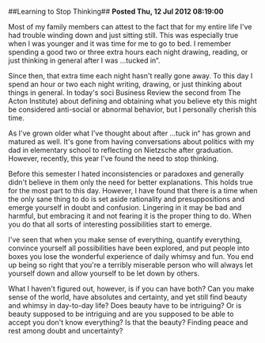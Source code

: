 ##Learning to Stop Thinking##
**Posted Thu, 12 Jul 2012 08:19:00**

Most of my family members can attest to the fact that for my entire life I've had trouble winding down and just sitting still. This was especially true when I was younger and it was time for me to go to bed. I remember spending a good two or three extra hours each night drawing, reading, or just thinking in general after I was ...tucked in“.

Since then, that extra time each night hasn't really gone away. To this day I spend an hour or two each night writing, drawing, or just thinking about things in general. In today's soci Business Review the second from The Acton Institute) about defining and obtaining what you believe ety this might be considered anti-social or abnormal behavior, but I personally cherish this time.

As I've grown older what I've thought about after ...tuck in“ has grown and matured as well. It's gone from having conversations about politics with my dad in elementary school to reflecting on Nietzsche after graduation. However, recently, this year I've found the need to stop thinking.

Before this semester I hated inconsistencies or paradoxes and generally didn't believe in them only the need for better explanations. This holds true for the most part to this day. However, I have found that there is a time when the only sane thing to do is set aside rationality and presuppositions and emerge yourself in doubt and confusion. Lingering in it may be bad and harmful, but embracing it and not fearing it is the proper thing to do. When you do that all sorts of interesting possibilities start to emerge.

I've seen that when you make sense of everything, quantify everything, convince yourself all possibilities have been explored, and put people into boxes you lose the wonderful experience of daily whimsy and fun. You end up being so right that you're a terribly miserable person who will always let yourself down and allow yourself to be let down by others. 

What I haven't figured out, however, is if you can have both? Can you make sense of the world, have absolutes and certainty, and yet still find beauty and whimsy in day-to-day life? Does beauty have to be intriguing? Or is beauty supposed to be intriguing and are you supposed to be able to accept you don't know everything? Is that the beauty? Finding peace and rest among doubt and uncertainty?